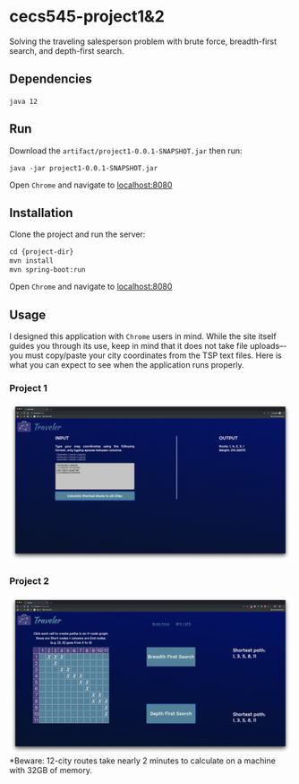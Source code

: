 # cecs545-project1&2
Solving the traveling salesperson problem with brute force, breadth-first search, and depth-first search.
## Dependencies
`java 12`
## Run
Download the `artifact/project1-0.0.1-SNAPSHOT.jar` then run:
```$xslt
java -jar project1-0.0.1-SNAPSHOT.jar
```
Open `Chrome` and navigate to [localhost:8080](http://localhost:8080)

## Installation
Clone the project and run the server:
```$xslt
cd {project-dir}
mvn install
mvn spring-boot:run
```
Open `Chrome` and navigate to [localhost:8080](http://localhost:8080)
## Usage
I designed this application with `Chrome` users in mind. While the site itself guides you through its use, keep in mind that it does not take file uploads–-you must copy/paste your city coordinates from the TSP text files. Here is what you can expect to see when the application runs properly. 

  
### Project 1
![Traveler Screenshot](./screenshot-project-1.png)

### Project 2
![Traveler Screenshot](./screenshot-project-2.png)
*Beware: 12-city routes take nearly 2 minutes to calculate on a machine with 32GB of memory.
